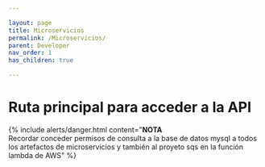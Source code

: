 ```yaml
---

layout: page
title: Microservicios
permalink: /Microservicios/
parent: Developer
nav_order: 1
has_children: true

---
```


# Ruta principal para acceder a la API


{% include alerts/danger.html content="**NOTA**<br/>Recordar conceder permisos de consulta a la base de datos mysql a todos los artefactos de microservicios y también al proyeto sqs en la función lambda de AWS" %}
